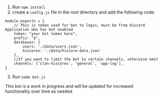 1. Run `npm install`
2. create a `config.js` file in the root directory and add the following code:
```
module.exports = {
	// This is token used for bot to login, must be from Discord Application who has bot enabled
	token: "your bot token here",
	prefix: "$",
	databases: {
		users: './data/users.json',
		hiscores: './data/hiscore-data.json'
	},
    //If you want to limit the bot to certain channels, otherwise omit
	channels: ['clan-hiscores', 'general', 'app-log'],
}
```
3. Run `node bot.js`

This bot is a work in progress and will be updated for increased functionality over time as needed